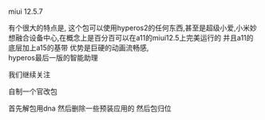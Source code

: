 miui 12.5.7

有个很大的特点是,
这个包可以使用hyperos2的任何东西,甚至是超级小爱,小米妙想融合设备中心,在概念上是百分百可以在a11的miui12.5上完美运行的
并且a11的底层加上a15的基带
优势是巨硬的动画流畅感,   
hyperos最后一版的智能助理

我们继续关注

自制一个官改包

首先解包用dna
然后删除一些预装应用的
然后包归位
